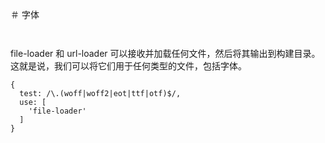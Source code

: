 
＃ 字体


`
`

file-loader 和 url-loader 可以接收并加载任何文件，然后将其输出到构建目录。这就是说，我们可以将它们用于任何类型的文件，包括字体。

```
{
  test: /\.(woff|woff2|eot|ttf|otf)$/,
  use: [
    'file-loader'
  ]
}
```


